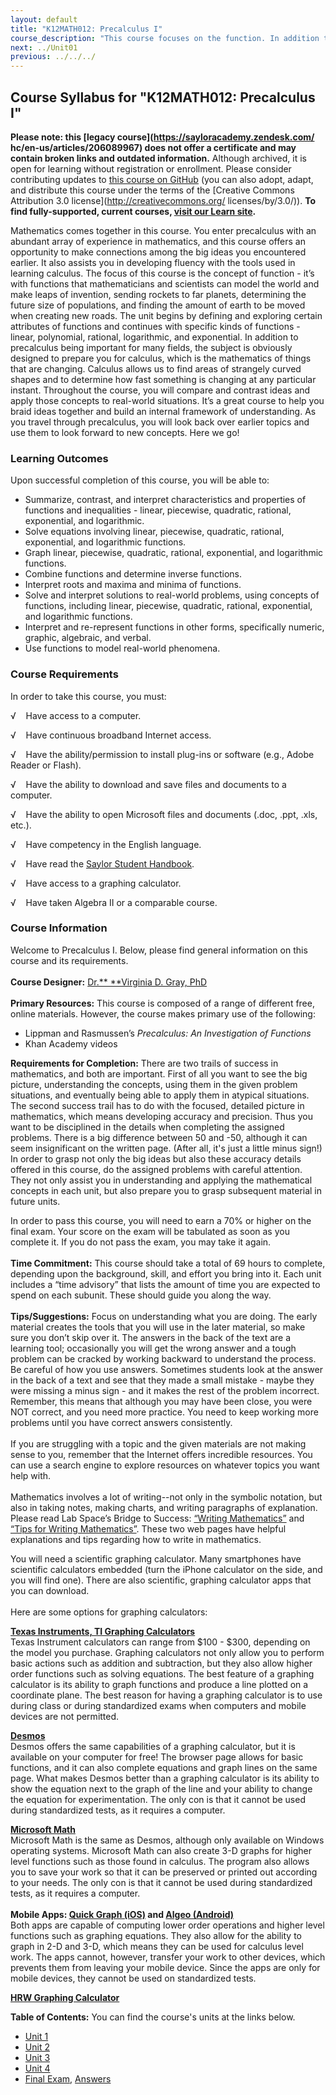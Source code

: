 ```yaml
---
layout: default
title: "K12MATH012: Precalculus I"
course_description: "This course focuses on the function. In addition to defining and exploring certain attributes of functions, the course address specific kinds of functions – linear, polynomial, rational, logarithmic, and exponential."
next: ../Unit01
previous: ../../../
---
```

Course Syllabus for "K12MATH012: Precalculus I"
-----------------------------------------------

**Please note: this [legacy course](https://sayloracademy.zendesk.com/
hc/en-us/articles/206089967) does not offer a certificate and may contain 
broken links and outdated information.** Although archived, it is open 
for learning without registration or enrollment. Please consider contributing 
updates to [this course on GitHub](https://github.com/saylordotorg/course_k12math012) 
(you can also adopt, adapt, and distribute this course under the terms of 
the [Creative Commons Attribution 3.0 license](http://creativecommons.org/
licenses/by/3.0/)). **To find fully-supported, current courses, [visit our 
Learn site](https://learn.saylor.org).**

Mathematics comes together in this course. You enter precalculus with an
abundant array of experience in mathematics, and this course offers an
opportunity to make connections among the big ideas you encountered
earlier. It also assists you in developing fluency with the tools used
in learning calculus. The focus of this course is the concept of
function - it’s with functions that mathematicians and scientists can
model the world and make leaps of invention, sending rockets to far
planets, determining the future size of populations, and finding the
amount of earth to be moved when creating new roads. The unit begins by
defining and exploring certain attributes of functions and continues
with specific kinds of functions - linear, polynomial, rational,
logarithmic, and exponential. In addition to precalculus being important
for many fields, the subject is obviously designed to prepare you for
calculus, which is the mathematics of things that are changing. Calculus
allows us to find areas of strangely curved shapes and to determine how
fast something is changing at any particular instant. Throughout the
course, you will compare and contrast ideas and apply those concepts to
real-world situations. It’s a great course to help you braid ideas
together and build an internal framework of understanding. As you travel
through precalculus, you will look back over earlier topics and use them
to look forward to new concepts. Here we go!

### Learning Outcomes

Upon successful completion of this course, you will be able to:

-   Summarize, contrast, and interpret characteristics and properties of
    functions and inequalities - linear, piecewise, quadratic, rational,
    exponential, and logarithmic.
-   Solve equations involving linear, piecewise, quadratic, rational,
    exponential, and logarithmic functions.
-   Graph linear, piecewise, quadratic, rational, exponential, and
    logarithmic functions.
-   Combine functions and determine inverse functions.
-   Interpret roots and maxima and minima of functions.
-   Solve and interpret solutions to real-world problems, using concepts
    of functions, including linear, piecewise, quadratic, rational,
    exponential, and logarithmic functions.
-   Interpret and re-represent functions in other forms, specifically
    numeric, graphic, algebraic, and verbal.
-   Use functions to model real-world phenomena.

### Course Requirements

In order to take this course, you must:  
  
 √    Have access to a computer.  
  
 √    Have continuous broadband Internet access.  
  
 √    Have the ability/permission to install plug-ins or software (e.g.,
Adobe Reader or Flash).  
  
 √    Have the ability to download and save files and documents to a
computer.  
  
 √    Have the ability to open Microsoft files and documents (.doc,
.ppt, .xls, etc.).  
  
 √    Have competency in the English language.  
  
 √    Have read the [Saylor Student
Handbook](http://www.saylor.org/site/wp-content/uploads/2012/05/Saylor-StudentHandbook.pdf).  
  
 √    Have access to a graphing calculator.  
  
 √    Have taken Algebra II or a comparable course.

### Course Information

Welcome to Precalculus I. Below, please find general information on this
course and its requirements.  
    
 **Course Designer:** [Dr.** **Virginia D. Gray,
PhD](http://www.saylor.org/faculty-a-g/#DrVirginiaDGray)                                   
    
 **Primary Resources:** This course is composed of a range of different
free, online materials. However, the course makes primary use of the
following:  

-   Lippman and Rasmussen’s *Precalculus: An Investigation of Functions*
-   Khan Academy videos

**Requirements for Completion:** There are two trails of success in
mathematics, and both are important. First of all you want to see the
big picture, understanding the concepts, using them in the given problem
situations, and eventually being able to apply them in atypical
situations. The second success trail has to do with the focused,
detailed picture in mathematics, which means developing accuracy and
precision. Thus you want to be disciplined in the details when
completing the assigned problems. There is a big difference between 50
and -50, although it can seem insignificant on the written page. (After
all, it's just a little minus sign!) In order to grasp not only the big
ideas but also these accuracy details offered in this course, do the
assigned problems with careful attention. They not only assist you in
understanding and applying the mathematical concepts in each unit, but
also prepare you to grasp subsequent material in future units.  
  
 In order to pass this course, you will need to earn a 70% or higher on
the final exam. Your score on the exam will be tabulated as soon as you
complete it. If you do not pass the exam, you may take it again.  
    
 **Time Commitment:** This course should take a total of 69 hours to
complete, depending upon the background, skill, and effort you bring
into it. Each unit includes a “time advisory” that lists the amount of
time you are expected to spend on each subunit. These should guide you
along the way.  
    
 **Tips/Suggestions:** Focus on understanding what you are doing. The
early material creates the tools that you will use in the later
material, so make sure you don’t skip over it. The answers in the back
of the text are a learning tool; occasionally you will get the wrong
answer and a tough problem can be cracked by working backward to
understand the process. Be careful of how you use answers. Sometimes
students look at the answer in the back of a text and see that they made
a small mistake - maybe they were missing a minus sign - and it makes
the rest of the problem incorrect. Remember, this means that although
you may have been close, you were NOT correct, and you need more
practice. You need to keep working more problems until you have correct
answers consistently.  
    
 If you are struggling with a topic and the given materials are not
making sense to you, remember that the Internet offers incredible
resources. You can use a search engine to explore resources on whatever
topics you want help with.  
    
 Mathematics involves a lot of writing--not only in the symbolic
notation, but also in taking notes, making charts, and writing
paragraphs of explanation. Please read Lab Space’s Bridge to Success:
[“Writing
Mathematics”](http://labspace.open.ac.uk/mod/oucontent/view.php?id=479219&section=5.1) and
[“Tips for Writing
Mathematics”](http://labspace.open.ac.uk/mod/oucontent/view.php?id=479219&section=5.4).
These two web pages have helpful explanations and tips regarding how to
write in mathematics.  
  
 You will need a scientific graphing calculator. Many smartphones have
scientific calculators embedded (turn the iPhone calculator on the side,
and you will find one). There are also scientific, graphing calculator
apps that you can download.    
    
 Here are some options for graphing calculators:  
  
 [**Texas Instruments, TI Graphing
Calculators**](http://education.ti.com/en/us/products/calculators)  
 Texas Instrument calculators can range from $100 - $300, depending on
the model you purchase. Graphing calculators not only allow you to
perform basic actions such as addition and subtraction, but they also
allow higher order functions such as solving equations. The best feature
of a graphing calculator is its ability to graph functions and produce a
line plotted on a coordinate plane. The best reason for having a
graphing calculator is to use during class or during standardized exams
when computers and mobile devices are not permitted.  
  
 [**Desmos**](https://www.desmos.com/calculator)  
 Desmos offers the same capabilities of a graphing calculator, but it is
available on your computer for free! The browser page allows for basic
functions, and it can also complete equations and graph lines on the
same page. What makes Desmos better than a graphing calculator is its
ability to show the equation next to the graph of the line and your
ability to change the equation for experimentation. The only con is that
it cannot be used during standardized tests, as it requires a
computer.  
  
 [**Microsoft
Math**](http://www.microsoft.com/en-us/download/details.aspx?id=15702#Instructions)  
 Microsoft Math is the same as Desmos, although only available on
Windows operating systems. Microsoft Math can also create 3-D graphs for
higher level functions such as those found in calculus. The program also
allows you to save your work so that it can be preserved or printed out
according to your needs. The only con is that it cannot be used during
standardized tests, as it requires a computer.  
    
 **Mobile Apps: [Quick Graph
(iOS)](https://itunes.apple.com/us/app/quick-graph/id292412367?mt=8) and [Algeo
(Android)](https://play.google.com/store/apps/details?id=com.algeo.algeo&hl=en)**  
 Both apps are capable of computing lower order operations and higher
level functions such as graphing equations. They also allow for the
ability to graph in 2-D and 3-D, which means they can be used for
calculus level work. The apps cannot, however, transfer your work to
other devices, which prevents them from leaving your mobile device.
Since the apps are only for mobile devices, they cannot be used on
standardized tests.  
  
 [**HRW Graphing
Calculator**](http://my.hrw.com/math06_07/nsmedia/tools/Graph_Calculator/graphCalc.html)  

**Table of Contents:** You can find the course's units at the links below.

- [Unit 1](https://legacy.saylor.org/k12math012/Unit01/)
- [Unit 2](https://legacy.saylor.org/k12math012/Unit02/)
- [Unit 3](https://legacy.saylor.org/k12math012/Unit03/)
- [Unit 4](https://legacy.saylor.org/k12math012/Unit04/)
- [Final Exam](http://saylordotorg.github.io/LegacyExams/K12/K12MATH012/K12MATH012-FinalExam.html), [Answers](http://saylordotorg.github.io/LegacyExams/K12/K12MATH012/K12MATH012-FinalExam-Answers.html)

